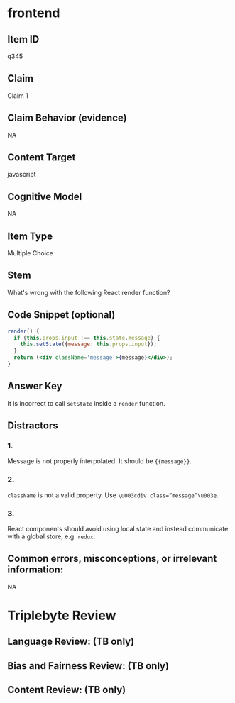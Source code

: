 # frontend

## Item ID
q345

## Claim
Claim 1

## Claim Behavior (evidence)
NA

## Content Target
javascript

## Cognitive Model
NA

## Item Type
Multiple Choice

## Stem
What's wrong with the following React render function?

## Code Snippet (optional)
```jsx
render() {
  if (this.props.input !== this.state.message) {
    this.setState({message: this.props.input});
  }
  return (<div className='message'>{message}</div>);
}
```

## Answer Key
It is incorrect to call `setState` inside a `render` function.

## Distractors

### 1.
Message is not properly interpolated. It should be `{{message}}`.

### 2.
`className` is not a valid property. Use `\u003cdiv class=”message”\u003e`.

### 3.
React components should avoid using local state and instead communicate with a global store, e.g. `redux`.

## Common errors, misconceptions, or irrelevant information:
NA

# Triplebyte Review


## Language Review: (TB only)


## Bias and Fairness Review: (TB only)


## Content Review: (TB only)

